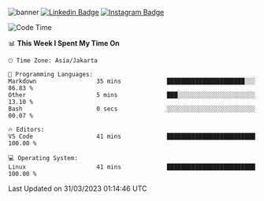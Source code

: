 ![banner](https://readme-typing-svg.herokuapp.com/?lines=Hello,+There!+👋;This+is+Edtoplx....;Nice+to+meet+you!&center=false)
[![Linkedin Badge](https://img.shields.io/badge/-LinkedIn-0e76a8?style=flat-square&logo=Linkedin&logoColor=white)](https://linkedin.com/in/edto08)
[![Instagram Badge](https://img.shields.io/badge/-Instagram-e4405f?style=flat-square&logo=Instagram&logoColor=white)](https://instagram.com/edtopath)

<!--START_SECTION:waka-->
![Code Time](http://img.shields.io/badge/Code%20Time-36%20mins-blue)

📊 **This Week I Spent My Time On** 

```text
🕑︎ Time Zone: Asia/Jakarta

💬 Programming Languages: 
Markdown                 35 mins             ██████████████████████░░░   86.83 % 
Other                    5 mins              ███░░░░░░░░░░░░░░░░░░░░░░   13.10 % 
Bash                     0 secs              ░░░░░░░░░░░░░░░░░░░░░░░░░   00.07 % 

🔥 Editors: 
VS Code                  41 mins             █████████████████████████   100.00 % 

💻 Operating System: 
Linux                    41 mins             █████████████████████████   100.00 % 
```


 Last Updated on 31/03/2023 01:14:46 UTC
<!--END_SECTION:waka-->

